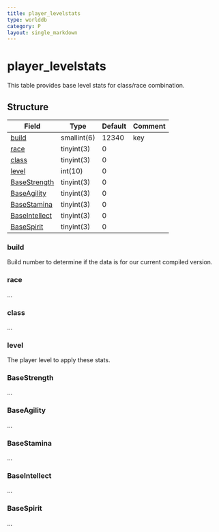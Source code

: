 ```yaml
---
title: player_levelstats
type: worlddb
category: P
layout: single_markdown
---
```


# player_levelstats
This table provides base level stats for class/race combination.

## Structure

Field                               | Type        | Default | Comment        
----------------------------------- | ----------- | ------- | ---------------
[build](#build)                     | smallint(6) | 12340   | key
[race](#race)                       | tinyint(3)  | 0       |                
[class](#class)                     | tinyint(3)  | 0       |                
[level](#level)                     | int(10)     | 0       |                
[BaseStrength](#BaseStrength)       | tinyint(3)  | 0       |                
[BaseAgility](#BaseAgility)         | tinyint(3)  | 0       |                
[BaseStamina](#BaseStamina)         | tinyint(3)  | 0       |                
[BaseIntellect](#BaseIntellect)     | tinyint(3)  | 0       |                
[BaseSpirit](#BaseSpirit)           | tinyint(3)  | 0       |                

### build

Build number to determine if the data is for our current compiled version.

### race

...

### class

...

### level

The player level to apply these stats.

### BaseStrength

...

### BaseAgility

...

### BaseStamina

...

### BaseIntellect

...

### BaseSpirit

...
